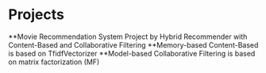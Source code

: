 # Projects
**Movie Recommendation System Project by Hybrid Recommender with Content-Based and Collaborative Filtering
**Memory-based Content-Based is based on TfidfVectorizer
**Model-based Collaborative Filtering is based on matrix factorization (MF)
